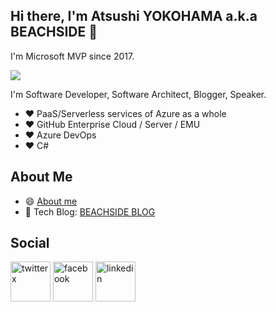 ## Hi there, I'm Atsushi YOKOHAMA a.k.a BEACHSIDE 👋

I'm Microsoft MVP since 2017.

<a href= "https://mvp.microsoft.com/ja-jp/PublicProfile/5002691?fullName=Atsushi%20Yokohama" target="_blank" rel="noopener noreferrer"><img src="https://github.com/beachside-project/beachside-web/blob/main/src/assets/MVP_Logo_Horizontal_Secondary_Blue288_CMYK_72ppi.png?raw=true" /></a>

I'm Software Developer, Software Architect, Blogger, Speaker.

- :heart: PaaS/Serverless services of Azure as a whole
- :heart: GitHub Enterprise Cloud / Server / EMU
- :heart: Azure DevOps
- :heart: C#


## About Me

- 😄 [About me](https://beachside.dev/)
- :memo: Tech Blog: [BEACHSIDE BLOG](https://blog.beachside.dev)

## Social

<a href= "https://twitter.com/BEACH_SIDE" target="_blank" rel="noopener noreferrer"><img width="64" height="64" src="https://img.icons8.com/nolan/64/twitterx.png" alt="twitterx"/></a>
<a href= "https://www.facebook.com/atsushi.yokohama" target="_blank" rel="noopener noreferrer"><img width="64" height="64" src="https://img.icons8.com/nolan/64/facebook.png" alt="facebook"/></a>
<a href= "https://www.linkedin.com/in/atsushi-yokohama/" target="_blank" rel="noopener noreferrer"><img width="64" height="64" src="https://img.icons8.com/nolan/64/linkedin.png" alt="linkedin"/></a>




<!--
**beachside-project/beachside-project** is a ✨ _special_ ✨ repository because its `README.md` (this file) appears on your GitHub profile.

Here are some ideas to get you started:

- 🔭 I’m currently working on ...
- 🌱 I’m currently learning ...
- 👯 I’m looking to collaborate on ...
- 🤔 I’m looking for help with ...
- 💬 Ask me about ...
- 📫 How to reach me: ...
- 😄 Pronouns: ...
- ⚡ Fun fact: ...
-->
